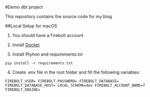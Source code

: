 #Demo dbt project

This repository contains the source code for my blog

##Local Setup for macOS

1. You should have a Firebolt account

2. Install [Docker](https://docs.docker.com/desktop/mac/install/)

3. Install Ptyhon and requirements.txt

`pip install -r requirements.txt`

4. Create .env file in the root folder and fill the following variables:

`FIREBOLT_USER=
FIREBOLT_PASSWORD=
FIREBOLT_DATABASE=
FIREBOLT_DATABASE_HOST=
LOCAL_SCHEMA=dev
FIREBOLT_ACCOUNT_NAME=f
FIREBOLT_ENGINE=`
